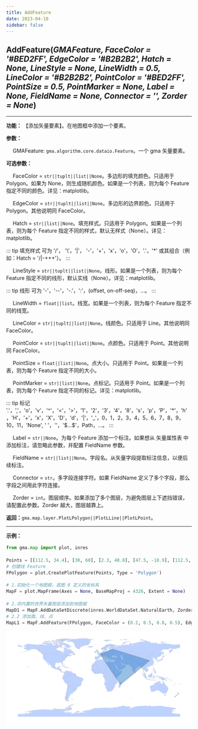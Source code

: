 ```yaml
---
title: AddFeature
date: 2023-04-10
sidebar: false
---
```


## **AddFeature**(*GMAFeature, FaceColor = '#BED2FF', EdgeColor = '#B2B2B2',                   Hatch = None, LineStyle = None, LineWidth = 0.5, LineColor = '#B2B2B2',                   PointColor = '#BED2FF', PointSize = 0.5, PointMarker = None, Label = None,                   FieldName = None, Connector = '', Zorder = None*)<Badge text="1.1.5 +"/> 

---

**功能：** 【添加矢量要素】。在地图框中添加一个要素。

**参数：**

&emsp; GMAFeature: `gma.algorithm.core.dataio.Feature`。一个 gma 矢量要素。

**可选参数：**

&emsp; FaceColor = `str||tuplt||list||None`。多边形的填充颜色。只适用于 Polygon。如果为 None，则生成随机颜色。如果是一个列表，则为每个 Feature 指定不同的颜色。详见：matplotlib。

&emsp; EdgeColor = `str||tuplt||list||None`。多边形的边界颜色。只适用于 Polygon。其他说明同 FaceColor。

&emsp; Hatch = `str||list||None`。填充样式。只适用于 Polygon。如果是一个列表，则为每个 Feature 指定不同的样式，默认无样式（None）。详见：matplotlib。

::: tip 填充样式
可为 '/'， '\\'，'|'， '-'，'+'，'x'，'o'，'O'，'.'，'*' 或其组合（例如：Hatch = '/|-+++'）。
:::

&emsp; LineStyle = `str||tuplt||list||None`。线形。如果是一个列表，则为每个 Feature 指定不同的线形，默认实线（None）。详见：matplotlib。

::: tip 线形
可为 '-'，'--'，'-.'，':'，(offset, on-off-seq)，...。
:::

&emsp; LineWidth = `float||list`。线宽。如果是一个列表，则为每个 Feature 指定不同的线宽。

&emsp; LineColor = `str||tuplt||list||None`。线颜色。只适用于 Line。其他说明同 FaceColor。

&emsp; PointColor = `str||tuplt||list||None`。点颜色。只适用于 Point。其他说明同 FaceColor。

&emsp; PointSize = `float||list||None`。点大小。只适用于 Point。如果是一个列表，则为每个 Feature 指定不同的大小。

&emsp; PointMarker = `str||list||None`。点标记。只适用于 Point。如果是一个列表，则为每个 Feature 指定不同的标记。详见：matplotlib。

::: tip 标记
'.'，','，'o'，'v'，'^'，'<'，'>'，'1'，'2'，'3'，'4'，'8'，'s'，'p'，'P'，'*'，'h'，'H'，'+'，'x'，'X'，'D'，'d'，'|'，'_'，0，1，2，3，4，5，6，7，8，9，10，11，'None',  ' '，''，'\$...\$'，Path，...。
:::

&emsp; Label = `str||None`。为每个 Feature 添加一个标注。如果想从 矢量属性表 中添加标注，请忽略此参数，并配置 FieldName 参数。

&emsp; FieldName = `str||list||None`。字段名。从矢量字段提取标注信息，以便后续标注。

&emsp; Connector = `str`。多字段连接字符。如果 FieldName 定义了多个字段，那么字段之间用此字符连接。

&emsp; Zorder = `int`。图层顺序。如果添加了多个图层，为避免图层上下遮挡错误，请配置此参数。Zorder 越大，图层越靠上。

**返回：**`gma.map.layer.PlotLPolygon||PlotLLine||PlotLPoint`。

---

**示例：**
```python
from gma.map import plot, inres

Points = [[112.5, 34.4], [30, 60], [2.3, 48.8], [47.5, -18.9], [112.5, 34.4]]
# 创建线 Feature
FPolygon = plot.CreatePlotFeature(Points, Type = 'Polygon')

# 1.初始化一个地图框，底图 0 定义的坐标系
MapF = plot.MapFrame(Axes = None, BaseMapProj = 4326, Extent = None)

# 2.将内置的世界矢量图层添加到地图框
MapD1 = MapF.AddDataSetDiscrete(inres.WorldDataSet.NaturalEarth, Zorder = 0)
# 2.2 添加面、线、点
MapL1 = MapF.AddFeature(FPolygon, FaceColor = (0.2, 0.5, 0.8, 0.5), EdgeColor = 'gray', LineWidth = 0.5, Zorder = 2)
```
![](/map/AddFeature.png)

